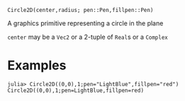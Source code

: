 ```
Circle2D(center,radius; pen::Pen,fillpen::Pen)
```

A graphics primitive representing a circle in the plane

`center` may be a `Vec2` or a 2-tuple of `Real`s or a `Complex`

# Examples

```julia-repl
julia> Circle2D((0,0),1;pen="LightBlue",fillpen="red")
Circle2D((0,0),1;pen=LightBlue,fillpen=red)
```
